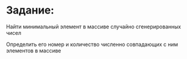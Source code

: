 # Задание:

Найти минимальный элемент в массиве случайно сгенерированных чисел

Определить его номер и количество численно совпадающих с ним элементов в массиве
